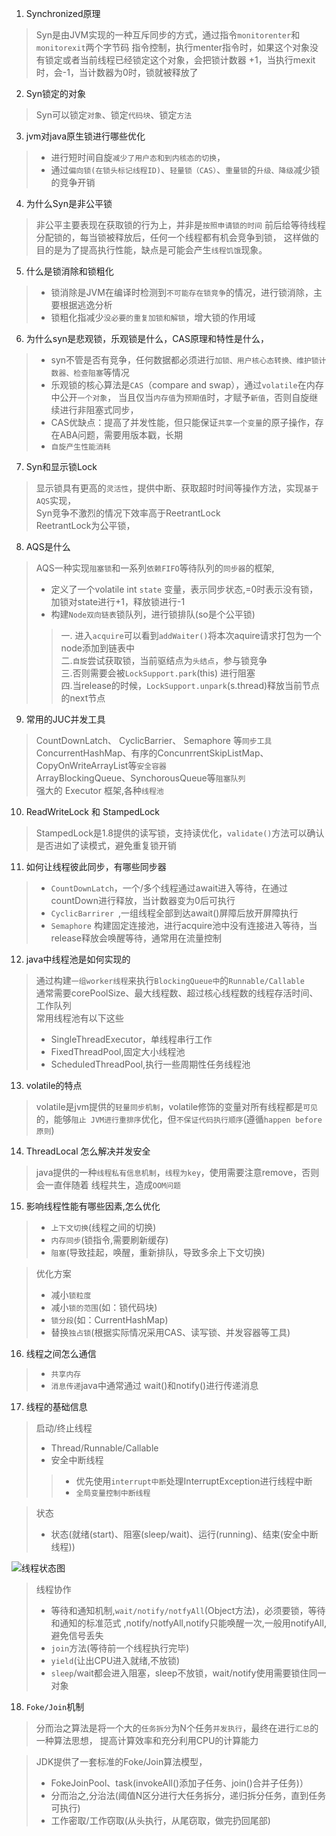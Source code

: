 1. Synchronized原理
> Syn是由JVM实现的一种互斥同步的方式，通过指令`monitorenter`和`monitorexit`两个字节码
> 指令控制，执行menter指令时，如果这个对象没有锁定或者当前线程已经锁定这个对象，会把锁计数器
>+1，当执行mexit时，会-1，当计数器为0时，锁就被释放了
2. Syn锁定的对象
> Syn可以锁定`对象`、锁定`代码块`、锁定`方法`
3. jvm对java原生锁进行哪些优化
>- 进行短时间自旋`减少了用户态和到内核态的切换`，
>- 通过`偏向锁(在锁头标记线程ID)`、`轻量锁（CAS）`、`重量锁`的`升级、降级`减少锁的竞争开销
4. 为什么Syn是非公平锁
> 非公平主要表现在获取锁的行为上，并非是`按照申请锁的时间`
> 前后给等待线程分配锁的，每当锁被释放后，任何一个线程都有机会竞争到锁，
> 这样做的目的是为了提高执行性能，缺点是可能会产生`线程饥饿`现象。
5. 什么是锁消除和锁粗化
>- 锁消除是JVM在编译时检测到`不可能存在锁竞争`的情况，进行锁消除，主要根据逃逸分析
>- 锁粗化指减少`没必要的重复加锁和解锁`，增大锁的作用域
6. 为什么syn是悲观锁，乐观锁是什么，CAS原理和特性是什么，
>- syn不管是否有竞争，任何数据都必须进行`加锁、用户核心态转换、维护锁计数器、检查阻塞`等情况
>- 乐观锁的核心算法是`CAS`（compare and swap），通过`volatile`在内存中公开`一个对象`，
> 当且仅当`内存值`为`预期值`时，才赋予`新值`，否则自旋继续进行非阻塞式同步，
>- CAS优缺点：提高了并发性能，但只能保证`共享一个变量`的原子操作，存在ABA问题，需要用版本戳，长期
>- `自旋产生性能消耗`
7. Syn和显示锁Lock
> 显示锁具有更高的`灵活性`，提供中断、获取超时时间等操作方法，实现`基于AQS`实现，<br>
> Syn竞争不激烈的情况下效率高于ReetrantLock<br>
> ReetrantLock为公平锁，
8. AQS是什么
> AQS一种实现`阻塞锁`和一系列`依赖FIFO`等待队列的`同步器`的框架,
>- 定义了一个volatile int `state` 变量，表示同步状态,=0时表示没有锁，加锁对state进行+1，释放锁进行-1<br>
>- 构建`Node双向链表`锁队列，进行锁排队(so是个公平锁)<br>
>> 一. 进入`acquire`可以看到`addWaiter()`将本次aquire请求打包为一个node添加到链表中  <br>
>> 二.`自旋`尝试获取锁，当前驱结点为`头结点`，参与锁竞争<br>
>> 三.否则需要会被`LockSupport.park`(this) 进行阻塞<br>
>> 四.当release的时候，`LockSupport.unpark`(s.thread)释放当前节点的next节点
9. 常用的JUC并发工具
> CountDownLatch、 CyclicBarrier、 Semaphore 等`同步工具`<br>
> ConcurrentHashMap、有序的ConcunrrentSkipListMap、CopyOnWriteArrayList等`安全容器`<br>
> ArrayBlockingQueue、SynchorousQueue等`阻塞队列`<br>
> 强大的 Executor 框架,各种`线程池`
10. ReadWriteLock 和 StampedLock
> StampedLock是1.8提供的读写锁，支持读优化，`validate()`方法可以确认是否进如了读模式，避免重复锁开销
11. 如何让线程彼此同步，有哪些同步器
>- `CountDownLatch`，一个/多个线程通过await进入等待，在通过countDown进行释放，当计数器变为0后可执行
>- `CyclicBarrirer `,一组线程全部到达await()屏障后放开屏障执行
>- `Semaphore` 构建固定连接池，进行acquire池中没有连接进入等待，当release释放会唤醒等待，通常用在流量控制
12. java中线程池是如何实现的
> 通过构建`一组worker线程`来执行`BlockingQueue中`的`Runnable/Callable`<br>
> 通常需要corePoolSize、最大线程数、超过核心线程数的线程存活时间、工作队列<br>
> 常用线程池有以下这些
>- SingleThreadExecutor，单线程串行工作
>- FixedThreadPool,固定大小线程池
>- ScheduledThreadPool,执行一些周期性任务线程池
13. volatile的特点
> volatile是jvm提供的`轻量同步机制`，volatile修饰的变量对所有线程都是`可见`的，能够`阻止
> JVM进行重排序`优化，但`不保证代码执行顺序`(遵循`happen before 原则`)
14. ThreadLocal 怎么解决并发安全
> java提供的一种`线程私有信息机制`，`线程为key`，使用需要注意remove，否则会一直伴随着
> 线程共生，造成`OOM问题`
15. 影响线程性能有哪些因素,怎么优化
>- `上下文切换`(线程之间的切换)
>- `内存同步`(锁指令,需要刷新缓存)
>- `阻塞`(导致挂起，唤醒，重新排队，导致多余上下文切换)<br>

> 优化方案
>- 减小`锁粒度`
>- 减小`锁的范围`(如：锁代码块)
>- `锁分段`(如：CurrentHashMap)
>- 替换`独占锁`(根据实际情况采用CAS、读写锁、并发容器等工具)
16. 线程之间怎么通信
>- `共享内存`
>- `消息传递`java中通常通过 wait()和notify()进行传递消息

17. 线程的基础信息
> 启动/终止线程
>- Thread/Runnable/Callable
>- 安全中断线程
>>- 优先使用`interrupt中断`处理InterruptException进行线程中断
>>- `全局变量控制中断线程`

> 状态
>- 状态(就绪(start)、阻塞(sleep/wait)、运行(running)、结束(安全中断线程))

![线程状态图](./clipboard.png)
> 线程协作
>- 等待和通知机制,`wait/notify/notfyAll`(Object方法)，必须要锁，等待和通知的标准范式
,notify/notfyAll,notify只能唤醒一次,一般用notifyAll,避免信号丢失
>- `join`方法(等待前一个线程执行完毕)
>- `yield`(让出CPU进入就绪,不放锁)
>- `sleep`/wait都会进入阻塞，sleep不放锁，wait/notify使用需要锁住同一对象

18. `Foke/Join`机制
> 分而治之算法是将一个大的`任务拆分`为N个任务`并发执行`，最终在进行`汇总`的一种算法思想，
提高计算效率和充分利用CPU的计算能力

>JDK提供了一套标准的Foke/Join算法模型，
>- FokeJoinPool、task(invokeAll()添加子任务、join()合并子任务)）
>- 分而治之,分治法(阈值N区分进行大任务拆分，递归拆分任务，直到任务可执行)
>- 工作密取/工作窃取(从头执行，从尾窃取，做完扔回尾部)